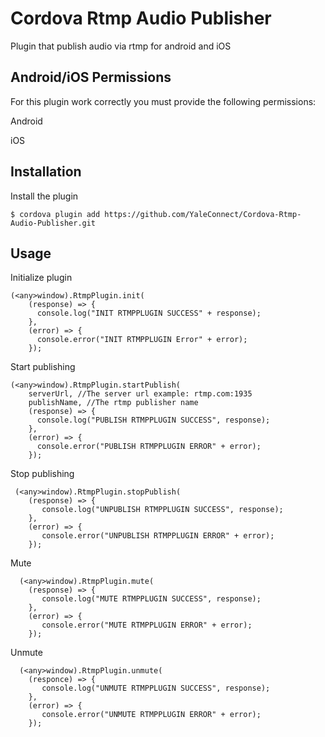 # Cordova Rtmp Audio Publisher

Plugin that publish audio via rtmp for android and iOS

## Android/iOS Permissions

For this plugin work correctly you must provide the following permissions:

 Android
 
 iOS

## Installation  
    
Install the plugin

    $ cordova plugin add https://github.com/YaleConnect/Cordova-Rtmp-Audio-Publisher.git

## Usage

Initialize plugin

    (<any>window).RtmpPlugin.init(
        (response) => {
          console.log("INIT RTMPPLUGIN SUCCESS" + response);
        },
        (error) => {
          console.error("INIT RTMPPLUGIN Error" + error);
        });

 Start publishing
    
    (<any>window).RtmpPlugin.startPublish(
        serverUrl, //The server url example: rtmp.com:1935
        publishName, //The rtmp publisher name
        (response) => {
          console.log("PUBLISH RTMPPLUGIN SUCCESS", response);
        },
        (error) => {
          console.error("PUBLISH RTMPPLUGIN ERROR" + error);
        });
    
 Stop publishing
 
     (<any>window).RtmpPlugin.stopPublish(
        (response) => {         
           console.log("UNPUBLISH RTMPPLUGIN SUCCESS", response);
        },
        (error) => {
           console.error("UNPUBLISH RTMPPLUGIN ERROR" + error);
        });
      
  Mute
  
      (<any>window).RtmpPlugin.mute(
        (response) => {
           console.log("MUTE RTMPPLUGIN SUCCESS", response);
        },
        (error) => { 
           console.error("MUTE RTMPPLUGIN ERROR" + error);
        });
      
  Unmute
    
      (<any>window).RtmpPlugin.unmute(
        (responce) => {
           console.log("UNMUTE RTMPPLUGIN SUCCESS", response);
        },
        (error) => {
           console.error("UNMUTE RTMPPLUGIN ERROR" + error);
        });
